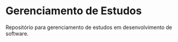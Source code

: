 # Gerenciamento de Estudos
Repositório para gerenciamento de estudos em desenvolvimento de software.
